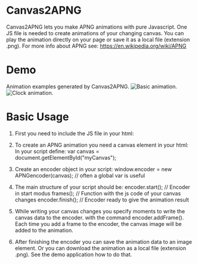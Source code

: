 # Canvas2APNG

Canvas2APNG lets you make APNG animations with pure Javascript.
One JS file is needed to create animations of your changing canvas.
You can play the animation directly on your page or save it as a local
file (extension .png).
For more info about APNG see: https://en.wikipedia.org/wiki/APNG

# Demo
Animation examples generated by Canvas2APNG.
![Basic animation.](Demos/demo_animation_basics.png)
![Clock animation.](Demos/demo_animation_clock.png)

# Basic Usage

1. First you need to include the JS file in your html:
   <script type="text/javascript" src="canvas2apng.js">  </script>

2. To create an APNG animation you need a canvas element in your html:
   <canvas id="myCanvas" >  </canvas>
   In your script define:
   var canvas = document.getElementById("myCanvas");

3. Create an encoder object in your script:
   window.encoder = new APNGencoder(canvas);  // often a global var is useful

4. The main structure of your script should be:
     encoder.start();   // Encoder in start modus
     frames();          // Function with the js code of your canvas changes
     encoder.finish();  // Encoder ready to give the animation result 

5. While writing your canvas changes you specify moments to write the canvas data to the encoder.
   with the command encoder.addFrame().
   Each time you add a frame to the encoder, the canvas image will be added to the animation.

6. After finishing the encoder you can save the animation data to an image element.
   Or you can download the animation as a local file (extension .png).
   See the demo application how to do that.


